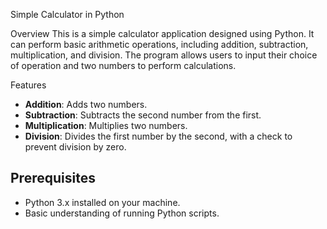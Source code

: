 Simple Calculator in Python

Overview
This is a simple calculator application designed using Python. It can perform basic arithmetic operations, including addition, subtraction, multiplication, and division. The program allows users to input their choice of operation and two numbers to perform calculations.

Features

- **Addition**: Adds two numbers.
- **Subtraction**: Subtracts the second number from the first.
- **Multiplication**: Multiplies two numbers.
- **Division**: Divides the first number by the second, with a check to prevent division by zero.

## Prerequisites

- Python 3.x installed on your machine.
- Basic understanding of running Python scripts.


